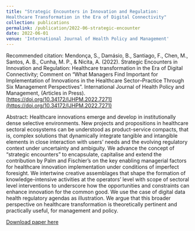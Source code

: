 ```yaml
---
title: "Strategic Encounters in Innovation and Regulation:
Healthcare Transformation in the Era of Digital Connectivity"
collection: publications
permalink: /publication/2022-06-strategic-encounter
date: 2022-06-01
venue: 'International Journal of Health Policy and Management'
---
```


Recommended citation: Mendonça, S., Damásio, B., Santiago, F., Chen, M., Santos, A. B., Cunha, M. P., & Nicita, A. (2022). Strategic Encounters in Innovation and Regulation: Healthcare transformation in the Era of Digital Connectivity; Comment on “What Managers Find Important for Implementation of Innovations in the Healthcare Sector–Practice Through Six Management Perspectives”. International Journal of Health Policy and Management, (Articles in Press). [https://doi.org/10.34172/IJHPM.2022.7271](https://doi.org/10.34172/IJHPM.2022.7271)

Abstract: Healthcare innovations emerge and develop in institutionally dense selective environments. New projects and propositions in healthcare sectoral ecosystems can be understood as product-service compacts, that is, complex solutions that dynamically integrate tangible and intangible elements in close interaction with users’ needs and the evolving regulatory context under uncertainty and ambiguity. We advance the concept of “strategic encounters” to encapsulate, capitalise and extend the contribution by Palm and Fischier’s on the key enabling managerial factors for healthcare innovation implementation under conditions of imperfect foresight. We intertwine creative assemblages that shape the formation of knowledge-intensive activities at the operators’ level with scope of sectoral level interventions to underscore how the opportunities and constraints can enhance innovation for the common good. We use the case of digital data health regulatory agendas as illustration. We argue that this broader perspective on healthcare transformation is theoretically pertinent and practically useful, for management and policy.



[Download paper here](http://lucasadoims.github.io/files/2022-06-strategic-encounter.pdf)



